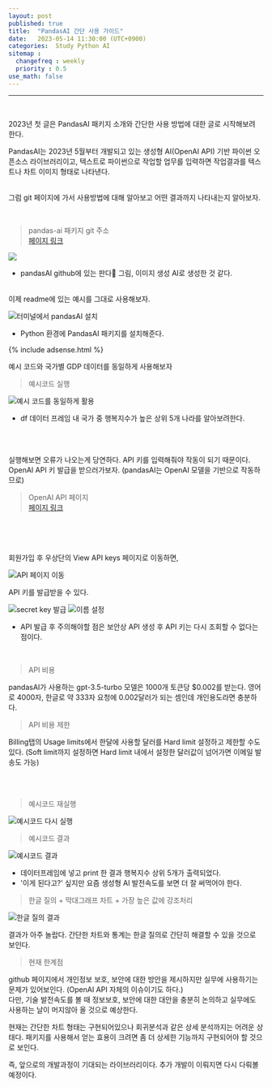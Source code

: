 ```yaml
---
layout: post
published: true
title:  "PandasAI 간단 사용 가이드"
date:   2023-05-14 11:30:00 (UTC+0900)
categories:  Study Python AI
sitemap :
  changefreq : weekly
  priority : 0.5
use_math: false
---
```




---------------
<br />

2023년 첫 글은 PandasAI 패키지 소개와 간단한 사용 방법에 대한 글로 시작해보려 한다. <br />

PandasAI는 2023년 5월부터 개발되고 있는 생성형 AI(OpenAI API) 기반 파이썬 오픈소스 라이브러리이고, 텍스트로 파이썬으로 작업할 업무를 입력하면 작업결과를 텍스트나 차트 이미지 형태로 나타낸다. <br /> <br />

그럼 git 페이지에 가서 사용방법에 대해 알아보고 어떤 결과까지 나타내는지 알아보자.


<br />

> pandas-ai 패키지 git 주소 <br /> <A href = 'https://github.com/gventuri/pandas-ai' > 페이지 링크 </A>


<img src='https://github.com/gventuri/pandas-ai/raw/main/images/pandas-ai.png?raw=true'>

- pandasAI github에 있는 판다🐼 그림, 이미지 생성 AI로 생성한 것 같다.


<br />
이제 readme에 있는 예시를 그대로 사용해보자.

![터미널에서 pandasAI 설치](https://drive.google.com/uc?id=1JGb-LBEzsPQLPkQG1675H6L2RV3Q4B8b)
- Python 환경에 PandasAI 패키지를 설치해준다.


{% include adsense.html %}

예시 코드와 국가별 GDP 데이터를 동일하게 사용해보자

> 예시코드 실행

![예시 코드를 동일하게 활용](https://drive.google.com/uc?id=1Rk_zrysXjjM68o9Ef_6Ghg2uB3pafKsQ)
- df 데이터 프레임 내 국가 중 행복지수가 높은 상위 5개 나라를 알아보려한다.
<br />





<br />


실행해보면 오류가 나오는게 당연하다. API 키를 입력해줘야 작동이 되기 때문이다. <br />
OpenAI API 키 발급을 받으러가보자. (pandasAI는 OpenAI 모델을 기반으로 작동하므로)


> OpenAI API 페이지 <br /> <A href = 'https://openai.com/blog/openai-api' > 페이지 링크 </A>

<br />
<br />
<br />

회원가입 후 우상단의 View API keys 페이지로 이동하면,

![API 페이지 이동](https://drive.google.com/uc?id=1_ODwg-Mo9PbK6nh8JNux2H_rxx0_ckqQ)


API 키를 발급받을 수 있다.

![secret key 발급](https://drive.google.com/uc?id=1qfcf3gmOMnlPz6f21b269uh8vKW-DVoB)
![이름 설정](https://drive.google.com/uc?id=1XjnfbysHsGTEff2tRcT6iGieyAZJCdIo)

- API 발급 후 주의해야할 점은 보안상 API 생성 후 API 키는 다시 조회할 수 없다는 점이다.
 
<br />

> API 비용

pandasAI가 사용하는 gpt-3.5-turbo 모델은 1000개 토큰당 $0.002를 받는다.
영어로 4000자, 한글로 약 333자 요청에 0.002달러가 되는 셈인데 개인용도라면 충분하다. 

> API 비용 제한

Billing탭의 Usage limits에서 한달에 사용할 달러를 Hard limit 설정하고 제한할 수도 있다. (Soft limit까지 설정하면 Hard limit 내에서 설정한 달러값이 넘어가면 이메일 발송도 가능)

<br />


<br />


> 예시코드 재실행

![예시코드 다시 실행](https://drive.google.com/uc?id=1P71JgX7UW0fKLqP3WAPhsY-3Cw1_OXac)

> 예시코드 결과

![예시코드 결과](https://drive.google.com/uc?id=1ZOiGVIGXhqYtcqxugxgeGu8E4lujuY3g)
- 데이터프레임에 넣고 print 한 결과 행복지수 상위 5개가 출력되었다.
- '이게 된다고?' 싶지만 요즘 생성형 AI 발전속도를 보면 더 잘 써먹어야 한다.

> 한글 질의 + 막대그래프 차트 + 가장 높은 값에 강조처리

![한글 질의 결과](https://drive.google.com/uc?id=1iEhzro_KdopLRQCY24pym-cblEhjPjI7)

결과가 아주 놀랍다.
간단한 차트와 통계는 한글 질의로 간단히 해결할 수 있을 것으로 보인다.

> 현재 한계점

github 페이지에서 개인정보 보호, 보안에 대한 방안을 제시하지만 실무에 사용하기는 문제가 있어보인다. (OpenAI API 자체의 이슈이기도 하다.) <br />
다만, 기술 발전속도를 볼 때 정보보호, 보안에 대한 대안을 충분히 논의하고 실무에도 사용하는 날이 머지않아 올 것으로 예상한다.

현재는 간단한 차트 형태는 구현되어있으나 회귀분석과 같은 상세 분석까지는 어려운 상태다.
패키지를 사용해서 얻는 효용이 크려면 좀 더 상세한 기능까지 구현되어야 할 것으로 보인다.

즉, 앞으로의 개발과정이 기대되는 라이브러리이다. 추가 개발이 이뤄지면 다시 다뤄볼 예정이다.